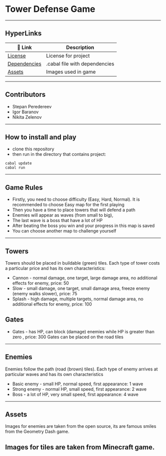 # Tower Defense Game

---
## HyperLinks

| 🔗 Link | Description |
|----------|----------|
| [License](./LICENSE) | License for project |
| [Dependencies](./Haskell-Project.cabal) | .cabal file with dependencies |
| [Assets](./assets/) | Images used in game |

---

## Contributors

- Stepan Peredereev
- Igor Baranov
- Nikita Zelenov

---

## How to install and play

- clone this repository
- then run in the directory that contains project:
```
cabal update
cabal run
```

---

## Game Rules
- Firstly, you need to choose difficulty (Easy, Hard, Normal). It is recommended to choose Easy map for the first playing
- Then you have a time to place towers that will defend a path
- Enemies will appear as waves (from small to big),
- The last wave is a boss that have a lot of HP
- After beating the boss you win and your progress in this map is saved
- You can choose another map to challenge yourself

---

## Towers
Towers should be placed in buildable (green) tiles.
Each type of tower costs a particular price and has its own characteristics:

- Cannon - normal damage, one target, large damage area, no additional effects for enemy, price: 50
- Slow - small damage, one target, small damage area, freeze enemy (enemy walks slower), price: 75
- Splash - high damage, multiple targets, normal damage area, no additional effects for enemy, price: 100

## Gates
- Gates - has HP, can block (damage) enemies while HP is greater than zero , price: 300
  Gates can be placed on the road tiles
---

## Enemies
Enemies follow the path (road (brown) tiles). 
Each type of enemy arrives at particular waves and has its own characteristics

- Basic enemy - small HP, normal speed, first appearance: 1 wave
- Strong enemy - normal HP, small speed, first appearance: 2 wave 
- Boss - a lot of HP, very small speed, first appearance: 4 wave

---

## Assets
Images for enemies are taken from the open source, its are famous smiles from the Geometry Dash game.

Images for tiles are taken from Minecraft game.
---